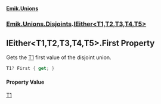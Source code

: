 #### [Emik.Unions](index.md 'index')
### [Emik.Unions.Disjoints](Emik.Unions.Disjoints.md 'Emik.Unions.Disjoints').[IEither&lt;T1,T2,T3,T4,T5&gt;](IEither_T1,T2,T3,T4,T5_.md 'Emik.Unions.Disjoints.IEither<T1,T2,T3,T4,T5>')

## IEither<T1,T2,T3,T4,T5>.First Property

Gets the [T1](IEither_T1,T2,T3,T4,T5_.md#Emik.Unions.Disjoints.IEither_T1,T2,T3,T4,T5_.T1 'Emik.Unions.Disjoints.IEither<T1,T2,T3,T4,T5>.T1') first value of the disjoint union.

```csharp
T1? First { get; }
```

#### Property Value
[T1](IEither_T1,T2,T3,T4,T5_.md#Emik.Unions.Disjoints.IEither_T1,T2,T3,T4,T5_.T1 'Emik.Unions.Disjoints.IEither<T1,T2,T3,T4,T5>.T1')